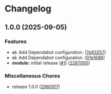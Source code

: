 # Changelog

## 1.0.0 (2025-09-05)


### Features

* **ci:** Add Dependabot configuration. ([7e93257](https://github.com/gocloudLa/terraform-aws-wrapper-batch-job/commit/7e9325718d75e6d08e2429e8e292e74796b51e39))
* **ci:** Add Dependabot configuration. ([01e1686](https://github.com/gocloudLa/terraform-aws-wrapper-batch-job/commit/01e16865c126ff201dcdf51da8629a3c3e87bd22))
* **module:** initial release ([#1](https://github.com/gocloudLa/terraform-aws-wrapper-batch-job/issues/1)) ([2287000](https://github.com/gocloudLa/terraform-aws-wrapper-batch-job/commit/2287000df3b4a6bd0670627e2b340f6165ab78ab))


### Miscellaneous Chores

* release 1.0.0 ([29605f7](https://github.com/gocloudLa/terraform-aws-wrapper-batch-job/commit/29605f7aa096976425c555171d66af336a77b377))
